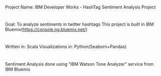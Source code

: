 Project Name: IBM Developer Works - HashTag Sentiment Analysis Project
#
Goal: To analyze sentiments in twitter hashtags This project is built in IBM Bluemix(https://console.ng.bluemix.net/) 
#
Written in: Scala Visualizations in: Python(Seaborn+Pandas)
#
Sentiment Analysis done using "IBM Watson Tone Analyzer" service from IBM Bluemix
